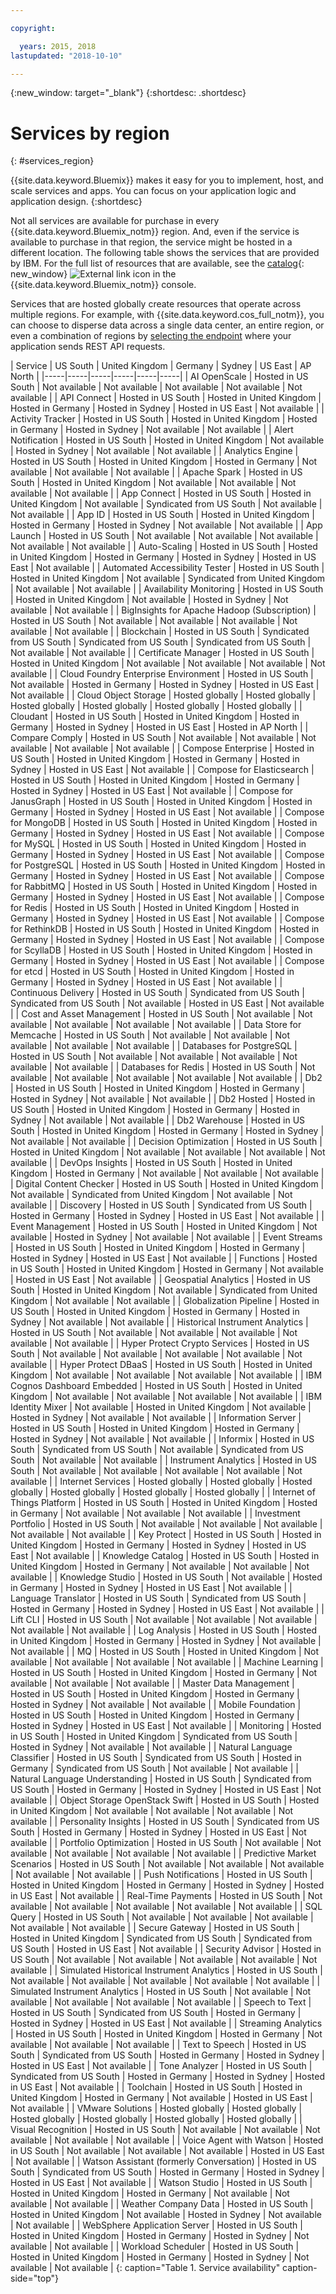 ```yaml
---

copyright:

  years: 2015, 2018
lastupdated: "2018-10-10"

---
```

{:new_window: target="_blank"}
{:shortdesc: .shortdesc}


# Services by region
{: #services_region}

{{site.data.keyword.Bluemix}} makes it easy for you to implement, host, and scale services and apps. You can focus on your application logic and application design.
{:shortdesc}

Not all services are available for purchase in every {{site.data.keyword.Bluemix_notm}} region. And, even if the service is available to purchase in that region, the service might be hosted in a different location. The following table shows the services that are provided by IBM. For the full list of resources that are available, see the [catalog](https://console.bluemix.net/catalog/){: new_window} ![External link icon](../icons/launch-glyph.svg "External link icon") in the {{site.data.keyword.Bluemix_notm}} console. 

Services that are hosted globally create resources that operate across multiple regions. For example, with {{site.data.keyword.cos_full_notm}}, you can choose to disperse data across a single data center, an entire region, or even a combination of regions by [selecting the endpoint](https://console.bluemix.net/docs/services/cloud-object-storage/basics/endpoints.html#select-regions-and-endpoints) where your application sends REST API requests.

<!-- Do not manually change the table or add content after the table. -->
<!-- Everything after the second line of the table will be deleted. -->
<!-- Also, do not change the number of dashes in the second line. -->
<!-- Ping @natimpe for details. -->

| Service | US South | United Kingdom | Germany | Sydney | US East | AP North |
|-----|-----|-----|-----|-----|-----|
| AI OpenScale | Hosted in US South | Not available | Not available | Not available | Not available | Not available | 
| API Connect | Hosted in US South | Hosted in United Kingdom | Hosted in Germany | Hosted in Sydney | Hosted in US East | Not available | 
| Activity Tracker | Hosted in US South | Hosted in United Kingdom | Hosted in Germany | Hosted in Sydney | Not available | Not available | 
| Alert Notification | Hosted in US South | Hosted in United Kingdom | Not available | Hosted in Sydney | Not available | Not available | 
| Analytics Engine | Hosted in US South | Hosted in United Kingdom | Hosted in Germany | Not available | Not available | Not available | 
| Apache Spark | Hosted in US South | Hosted in United Kingdom | Not available | Not available | Not available | Not available | 
| App Connect | Hosted in US South | Hosted in United Kingdom | Not available | Syndicated from US South | Not available | Not available | 
| App ID | Hosted in US South | Hosted in United Kingdom | Hosted in Germany | Hosted in Sydney | Not available | Not available | 
| App Launch | Hosted in US South | Not available | Not available | Not available | Not available | Not available | 
| Auto-Scaling | Hosted in US South | Hosted in United Kingdom | Hosted in Germany | Hosted in Sydney | Hosted in US East | Not available | 
| Automated Accessibility Tester | Hosted in US South | Hosted in United Kingdom | Not available | Syndicated from United Kingdom | Not available | Not available | 
| Availability Monitoring | Hosted in US South | Hosted in United Kingdom | Not available | Hosted in Sydney | Not available | Not available | 
| BigInsights for Apache Hadoop (Subscription) | Hosted in US South | Not available | Not available | Not available | Not available | Not available | 
| Blockchain | Hosted in US South | Syndicated from US South | Syndicated from US South | Syndicated from US South | Not available | Not available | 
| Certificate Manager | Hosted in US South | Hosted in United Kingdom | Not available | Not available | Not available | Not available | 
| Cloud Foundry Enterprise Environment | Hosted in US South | Not available | Hosted in Germany | Hosted in Sydney | Hosted in US East | Not available | 
| Cloud Object Storage | Hosted globally | Hosted globally | Hosted globally | Hosted globally | Hosted globally | Hosted globally | 
| Cloudant | Hosted in US South | Hosted in United Kingdom | Hosted in Germany | Hosted in Sydney | Hosted in US East | Hosted in AP North | 
| Compare Comply | Hosted in US South | Not available | Not available | Not available | Not available | Not available | 
| Compose Enterprise | Hosted in US South | Hosted in United Kingdom | Hosted in Germany | Hosted in Sydney | Hosted in US East | Not available | 
| Compose for Elasticsearch | Hosted in US South | Hosted in United Kingdom | Hosted in Germany | Hosted in Sydney | Hosted in US East | Not available | 
| Compose for JanusGraph | Hosted in US South | Hosted in United Kingdom | Hosted in Germany | Hosted in Sydney | Hosted in US East | Not available | 
| Compose for MongoDB | Hosted in US South | Hosted in United Kingdom | Hosted in Germany | Hosted in Sydney | Hosted in US East | Not available | 
| Compose for MySQL | Hosted in US South | Hosted in United Kingdom | Hosted in Germany | Hosted in Sydney | Hosted in US East | Not available | 
| Compose for PostgreSQL | Hosted in US South | Hosted in United Kingdom | Hosted in Germany | Hosted in Sydney | Hosted in US East | Not available | 
| Compose for RabbitMQ | Hosted in US South | Hosted in United Kingdom | Hosted in Germany | Hosted in Sydney | Hosted in US East | Not available | 
| Compose for Redis | Hosted in US South | Hosted in United Kingdom | Hosted in Germany | Hosted in Sydney | Hosted in US East | Not available | 
| Compose for RethinkDB | Hosted in US South | Hosted in United Kingdom | Hosted in Germany | Hosted in Sydney | Hosted in US East | Not available | 
| Compose for ScyllaDB | Hosted in US South | Hosted in United Kingdom | Hosted in Germany | Hosted in Sydney | Hosted in US East | Not available | 
| Compose for etcd | Hosted in US South | Hosted in United Kingdom | Hosted in Germany | Hosted in Sydney | Hosted in US East | Not available | 
| Continuous Delivery | Hosted in US South | Syndicated from US South | Syndicated from US South | Not available | Hosted in US East | Not available | 
| Cost and Asset Management | Hosted in US South | Not available | Not available | Not available | Not available | Not available | 
| Data Store for Memcache | Hosted in US South | Not available | Not available | Not available | Not available | Not available | 
| Databases for PostgreSQL | Hosted in US South | Not available | Not available | Not available | Not available | Not available | 
| Databases for Redis | Hosted in US South | Not available | Not available | Not available | Not available | Not available | 
| Db2 | Hosted in US South | Hosted in United Kingdom | Hosted in Germany | Hosted in Sydney | Not available | Not available | 
| Db2 Hosted | Hosted in US South | Hosted in United Kingdom | Hosted in Germany | Hosted in Sydney | Not available | Not available | 
| Db2 Warehouse | Hosted in US South | Hosted in United Kingdom | Hosted in Germany | Hosted in Sydney | Not available | Not available | 
| Decision Optimization | Hosted in US South | Hosted in United Kingdom | Not available | Not available | Not available | Not available | 
| DevOps Insights | Hosted in US South | Hosted in United Kingdom | Hosted in Germany | Not available | Not available | Not available | 
| Digital Content Checker | Hosted in US South | Hosted in United Kingdom | Not available | Syndicated from United Kingdom | Not available | Not available | 
| Discovery | Hosted in US South | Syndicated from US South | Hosted in Germany | Hosted in Sydney | Hosted in US East | Not available | 
| Event Management | Hosted in US South | Hosted in United Kingdom | Not available | Hosted in Sydney | Not available | Not available | 
| Event Streams | Hosted in US South | Hosted in United Kingdom | Hosted in Germany | Hosted in Sydney | Hosted in US East | Not available | 
| Functions | Hosted in US South | Hosted in United Kingdom | Hosted in Germany | Not available | Hosted in US East | Not available | 
| Geospatial Analytics | Hosted in US South | Hosted in United Kingdom | Not available | Syndicated from United Kingdom | Not available | Not available | 
| Globalization Pipeline | Hosted in US South | Hosted in United Kingdom | Hosted in Germany | Hosted in Sydney | Not available | Not available | 
| Historical Instrument Analytics | Hosted in US South | Not available | Not available | Not available | Not available | Not available | 
| Hyper Protect Crypto Services | Hosted in US South | Not available | Not available | Not available | Not available | Not available | 
| Hyper Protect DBaaS | Hosted in US South | Hosted in United Kingdom | Not available | Not available | Not available | Not available | 
| IBM Cognos Dashboard Embedded | Hosted in US South | Hosted in United Kingdom | Not available | Not available | Not available | Not available | 
| IBM Identity Mixer | Not available | Hosted in United Kingdom | Not available | Hosted in Sydney | Not available | Not available | 
| Information Server | Hosted in US South | Hosted in United Kingdom | Hosted in Germany | Hosted in Sydney | Not available | Not available | 
| Informix | Hosted in US South | Syndicated from US South | Not available | Syndicated from US South | Not available | Not available | 
| Instrument Analytics | Hosted in US South | Not available | Not available | Not available | Not available | Not available | 
| Internet Services | Hosted globally | Hosted globally | Hosted globally | Hosted globally | Hosted globally | Hosted globally | 
| Internet of Things Platform | Hosted in US South | Hosted in United Kingdom | Hosted in Germany | Not available | Not available | Not available | 
| Investment Portfolio | Hosted in US South | Not available | Not available | Not available | Not available | Not available | 
| Key Protect | Hosted in US South | Hosted in United Kingdom | Hosted in Germany | Hosted in Sydney | Hosted in US East | Not available | 
| Knowledge Catalog | Hosted in US South | Hosted in United Kingdom | Hosted in Germany | Not available | Not available | Not available | 
| Knowledge Studio | Hosted in US South | Not available | Hosted in Germany | Hosted in Sydney | Hosted in US East | Not available | 
| Language Translator | Hosted in US South | Syndicated from US South | Hosted in Germany | Hosted in Sydney | Hosted in US East | Not available | 
| Lift CLI | Hosted in US South | Not available | Not available | Not available | Not available | Not available | 
| Log Analysis | Hosted in US South | Hosted in United Kingdom | Hosted in Germany | Hosted in Sydney | Not available | Not available | 
| MQ | Hosted in US South | Hosted in United Kingdom | Not available | Not available | Not available | Not available | 
| Machine Learning | Hosted in US South | Hosted in United Kingdom | Hosted in Germany | Not available | Not available | Not available | 
| Master Data Management | Hosted in US South | Hosted in United Kingdom | Hosted in Germany | Hosted in Sydney | Not available | Not available | 
| Mobile Foundation | Hosted in US South | Hosted in United Kingdom | Hosted in Germany | Hosted in Sydney | Hosted in US East | Not available | 
| Monitoring | Hosted in US South | Hosted in United Kingdom | Syndicated from US South | Hosted in Sydney | Not available | Not available | 
| Natural Language Classifier | Hosted in US South | Syndicated from US South | Hosted in Germany | Syndicated from US South | Not available | Not available | 
| Natural Language Understanding | Hosted in US South | Syndicated from US South | Hosted in Germany | Hosted in Sydney | Hosted in US East | Not available | 
| Object Storage OpenStack Swift | Hosted in US South | Hosted in United Kingdom | Not available | Not available | Not available | Not available | 
| Personality Insights | Hosted in US South | Syndicated from US South | Hosted in Germany | Hosted in Sydney | Hosted in US East | Not available | 
| Portfolio Optimization | Hosted in US South | Not available | Not available | Not available | Not available | Not available | 
| Predictive Market Scenarios | Hosted in US South | Not available | Not available | Not available | Not available | Not available | 
| Push Notifications | Hosted in US South | Hosted in United Kingdom | Hosted in Germany | Hosted in Sydney | Hosted in US East | Not available | 
| Real-Time Payments | Hosted in US South | Not available | Not available | Not available | Not available | Not available | 
| SQL Query | Hosted in US South | Not available | Not available | Not available | Not available | Not available | 
| Secure Gateway | Hosted in US South | Hosted in United Kingdom | Syndicated from US South | Syndicated from US South | Hosted in US East | Not available | 
| Security Advisor | Hosted in US South | Not available | Not available | Not available | Not available | Not available | 
| Simulated Historical Instrument Analytics | Hosted in US South | Not available | Not available | Not available | Not available | Not available | 
| Simulated Instrument Analytics | Hosted in US South | Not available | Not available | Not available | Not available | Not available | 
| Speech to Text | Hosted in US South | Syndicated from US South | Hosted in Germany | Hosted in Sydney | Hosted in US East | Not available | 
| Streaming Analytics | Hosted in US South | Hosted in United Kingdom | Hosted in Germany | Not available | Not available | Not available | 
| Text to Speech | Hosted in US South | Syndicated from US South | Hosted in Germany | Hosted in Sydney | Hosted in US East | Not available | 
| Tone Analyzer | Hosted in US South | Syndicated from US South | Hosted in Germany | Hosted in Sydney | Hosted in US East | Not available | 
| Toolchain | Hosted in US South | Hosted in United Kingdom | Hosted in Germany | Not available | Hosted in US East | Not available | 
| VMware Solutions | Hosted globally | Hosted globally | Hosted globally | Hosted globally | Hosted globally | Hosted globally | 
| Visual Recognition | Hosted in US South | Not available | Not available | Not available | Not available | Not available | 
| Voice Agent with Watson | Hosted in US South | Not available | Not available | Not available | Hosted in US East | Not available | 
| Watson Assistant (formerly Conversation) | Hosted in US South | Syndicated from US South | Hosted in Germany | Hosted in Sydney | Hosted in US East | Not available | 
| Watson Studio | Hosted in US South | Hosted in United Kingdom | Hosted in Germany | Not available | Not available | Not available | 
| Weather Company Data | Hosted in US South | Hosted in United Kingdom | Not available | Hosted in Sydney | Not available | Not available | 
| WebSphere Application Server | Hosted in US South | Hosted in United Kingdom | Hosted in Germany | Hosted in Sydney | Not available | Not available | 
| Workload Scheduler | Hosted in US South | Hosted in United Kingdom | Hosted in Germany | Hosted in Sydney | Not available | Not available | 
 {: caption="Table 1. Service availability" caption-side="top"}
